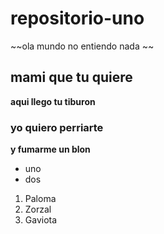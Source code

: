 # repositorio-uno
~~ola mundo no entiendo nada ~~

## mami que tu quiere
**aqui llego tu tiburon**

### yo quiero perriarte
**y fumarme un blon**

- uno 
- dos

<ol>
<li>Paloma</li>
<li>Zorzal</li>
<li>Gaviota</li>
</ol>
